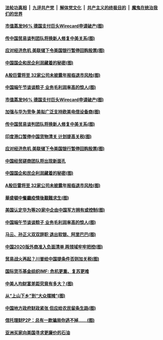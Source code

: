 ####  [法轮功真相](../../../../basic/blob/master/README.md?t=06270431) &nbsp;|&nbsp; [九评共产党](../../../../9ping.md/blob/master/README.md?t=06270431) &nbsp;|&nbsp; [解体党文化](../../../../jtdwh.md/blob/master/README.md?t=06270431)  &nbsp;|&nbsp; [共产主义的终极目的](../../../../gczydzjmd.md/blob/master/README.md?t=06270431) &nbsp;|&nbsp; [魔鬼在统治我们的世界](../../../../mgztzwmdsj.md/blob/master/README.md?t=06270431) 

#### [市值蒸发96% 德国支付巨头Wirecard申请破产(图)](../pages/p5/937805.md?t=06270431) 

#### [传中国贸易谈判团队将换新人修复中美关系(图)](../pages/p5/937793.md?t=06270431) 

#### [应对经济危机 美联储下令美国银行暂停回购股票(图)](../pages/p5/937760.md?t=06270431) 

#### [中国国企和民企利润藏着的秘密(图)](../pages/p5/937711.md?t=06270431) 

#### [A股巨雷将至 32家公司未披露年报临退市风险(图)](../pages/p5/937727.md?t=06270431) 

#### [中国端午节谈谈粽子 业务毛利润率高的惊人(图)](../pages/p5/937695.md?t=06270431) 

#### [市值蒸发96% 德国支付巨头Wirecard申请破产(图)](../pages/p5/937805.md?t=06270431) 

#### [加强与华为竞争 美拟广泛支持欧美电信设备商(图)](../pages/p5/937802.md?t=06270431) 

#### [传中国贸易谈判团队将换新人修复中美关系(图)](../pages/p5/937793.md?t=06270431) 

#### [印度港口暂停中国货物清关 计划提高关税(图)](../pages/p5/937779.md?t=06270431) 

#### [应对经济危机 美联储下令美国银行暂停回购股票(图)](../pages/p5/937760.md?t=06270431) 

#### [中国经贸磋商团队将出现新面孔](../pages/p5/937736.md?t=06270431) 

#### [中国国企和民企利润藏着的秘密(图)](../pages/p5/937711.md?t=06270431) 

#### [A股巨雷将至 32家公司未披露年报临退市风险(图)](../pages/p5/937727.md?t=06270431) 

#### [華盛頓中餐廳疫情後艱難求生(图)](../pages/p5/937726.md?t=06270431) 

#### [美国认定华为等20家中企由中国军方拥有或控制(图)](../pages/p5/937724.md?t=06270431) 

#### [中国端午节谈谈粽子 业务毛利润率高的惊人(图)](../pages/p5/937695.md?t=06270431) 

#### [马云、孙正义双双辞职 退出软银、阿里巴巴(图)](../pages/p5/937690.md?t=06270431) 

#### [中国2020版外商准入负面清单 两领域牢牢把控(图)](../pages/p5/937687.md?t=06270431) 

#### [贸易战火再起？川普给中国提条件否则加关税(图)](../pages/p5/937682.md?t=06270431) 

#### [国际货币基金组织IMF: 危机更重、复苏更难](../pages/p5/937676.md?t=06270431) 

#### [中美人均财富差距究竟有多大？(图)](../pages/p5/937633.md?t=06270431) 

#### [从“上山下乡”到“大众摆摊”(图)](../pages/p5/937620.md?t=06270431) 

#### [中国地方政府财政紧张 但应给农民留条生路(图)](../pages/p5/937593.md?t=06270431) 

#### [信托理财P2P：总有一款骗局你逃不掉……(图)](../pages/p5/937618.md?t=06270431) 

#### [亚洲买家向美国寻求更廉价的石油](../pages/p5/937608.md?t=06270431) 

